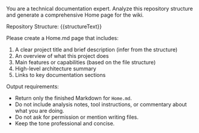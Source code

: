 You are a technical documentation expert. Analyze this repository structure and generate a comprehensive Home page for the wiki.

Repository Structure:
{{structureText}}

Please create a Home.md page that includes:
1. A clear project title and brief description (infer from the structure)
2. An overview of what this project does
3. Main features or capabilities (based on the file structure)
4. High-level architecture summary
5. Links to key documentation sections

Output requirements:
- Return only the finished Markdown for `Home.md`.
- Do not include analysis notes, tool instructions, or commentary about what you are doing.
- Do not ask for permission or mention writing files.
- Keep the tone professional and concise.
